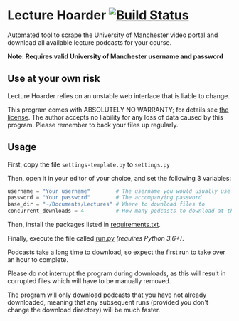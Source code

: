 # Lecture Hoarder [![Build Status](https://travis-ci.com/ed-cooper/lecture-hoarder.svg?branch=master)](https://travis-ci.com/ed-cooper/lecture-hoarder)

Automated tool to scrape the University of Manchester video portal and download all
available lecture podcasts for your course.

**Note: Requires valid University of Manchester username and password**

## Use at your own risk

Lecture Hoarder relies on an unstable web interface that is liable to change.

This program comes with ABSOLUTELY NO WARRANTY; for details see [the license](LICENSE).
The author accepts no liability for any loss of data caused by this program.
Please remember to back your files up regularly.

## Usage

First, copy the file `settings-template.py` to `settings.py`

Then, open it in your editor of your choice, and set the following 3 variables:
```python
username = "Your username"        # The username you would usually use for My Manchester
password = "Your password"        # The accompanying password
base_dir = "~/Documents/Lectures" # Where to download files to
concurrent_downloads = 4          # How many podcasts to download at the same time (Increases speed)
```

Then, install the packages listed in [requirements.txt](requirements.txt).

Finally, execute the file called [run.py](run.py) *(requires Python 3.6+)*.

Podcasts take a long time to download, so expect the first run to take over an hour
to complete.

Please do not interrupt the program during downloads, as this will result in
corrupted files which will have to be manually removed.

The program will only download podcasts that you have not already downloaded, meaning
that any subsequent runs (provided you don't change the download directory) will be
much faster.
